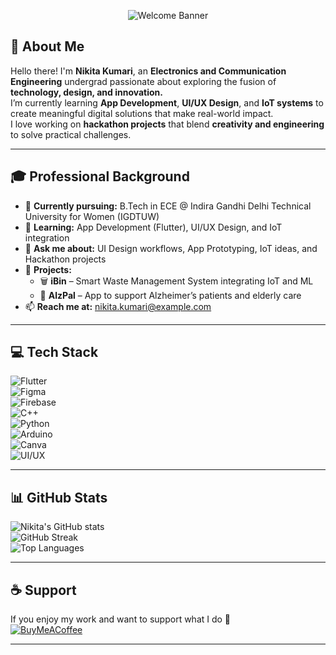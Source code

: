 <p align="center">
  <img src="https://user-images.githubusercontent.com/74038190/212750996-938b257b-266c-45a7-9af7-655341c0f58b.gif" alt="Welcome Banner"/>
</p>

## 🌸 About Me  

Hello there! I'm **Nikita Kumari**, an **Electronics and Communication Engineering** undergrad passionate about exploring the fusion of **technology, design, and innovation.**  
I’m currently learning **App Development**, **UI/UX Design**, and **IoT systems** to create meaningful digital solutions that make real-world impact.  
I love working on **hackathon projects** that blend **creativity and engineering** to solve practical challenges.  

---

## 🎓 Professional Background  

- 🧠 **Currently pursuing:** B.Tech in ECE @ Indira Gandhi Delhi Technical University for Women (IGDTUW)  
- 🌱 **Learning:** App Development (Flutter), UI/UX Design, and IoT integration  
- 💬 **Ask me about:** UI Design workflows, App Prototyping, IoT ideas, and Hackathon projects  
- 🚀 **Projects:**  
  - 🗑 **iBin** – Smart Waste Management System integrating IoT and ML  
  - 🧠 **AlzPal** – App to support Alzheimer’s patients and elderly care  
- 📫 **Reach me at:** [nikita.kumari@example.com](mailto:nikita.kumari@example.com)

---

## 💻 Tech Stack  

![Flutter](https://img.shields.io/badge/Flutter-02569B?style=for-the-badge&logo=flutter&logoColor=white)  
![Figma](https://img.shields.io/badge/Figma-F24E1E?style=for-the-badge&logo=figma&logoColor=white)  
![Firebase](https://img.shields.io/badge/Firebase-FFCA28?style=for-the-badge&logo=firebase&logoColor=black)  
![C++](https://img.shields.io/badge/C++-00599C?style=for-the-badge&logo=c%2B%2B&logoColor=white)  
![Python](https://img.shields.io/badge/Python-FFD43B?style=for-the-badge&logo=python&logoColor=blue)  
![Arduino](https://img.shields.io/badge/Arduino-00979D?style=for-the-badge&logo=arduino&logoColor=white)  
![Canva](https://img.shields.io/badge/Canva-%2300C4CC.svg?style=for-the-badge&logo=Canva&logoColor=white)  
![UI/UX](https://img.shields.io/badge/UI%2FUX-FF69B4?style=for-the-badge&logo=adobe-xd&logoColor=white)

---

## 📊 GitHub Stats  

![Nikita's GitHub stats](https://github-readme-stats.vercel.app/api?username=yourusername&theme=radical&hide_border=false)  
![GitHub Streak](https://github-readme-streak-stats.herokuapp.com/?user=yourusername&theme=radical&hide_border=false)  
![Top Languages](https://github-readme-stats.vercel.app/api/top-langs/?username=yourusername&theme=radical&layout=compact)

---

## ☕ Support  

If you enjoy my work and want to support what I do 💛  
[![BuyMeACoffee](https://img.shields.io/badge/Buy%20Me%20a%20Coffee-ffdd00?style=for-the-badge&logo=buy-me-a-coffee&logoColor=black)](https://buymeacoffee.com/yourlink)

---

